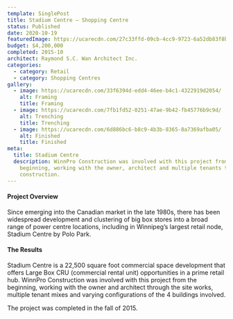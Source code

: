 ```yaml
---
template: SinglePost
title: Stadium Centre – Shopping Centre
status: Published
date: 2020-10-19
featuredImage: https://ucarecdn.com/27c33ffd-09cb-4cc9-9723-6a52db83f8b7/
budget: $4,200,000
completed: 2015-10
architect: Raymond S.C. Wan Architect Inc.
categories:
  - category: Retail
  - category: Shopping Centres
gallery:
  - image: https://ucarecdn.com/33f6394d-edd4-46ee-b4c1-4322919d2054/
    alt: Framing
    title: Framing
  - image: https://ucarecdn.com/7fb1fd52-0251-47ae-9b42-fb45776b9c9d/
    alt: Trenching
    title: Trenching
  - image: https://ucarecdn.com/6d886bc6-b8c9-4b3b-8365-8a7369afba05/
    alt: Finished
    title: Finished
meta:
  title: Stadium Centre
  description: WinnPro Construction was involved with this project from the
    beginning, working with the owner, architect and multiple tenants through
    construction.
---
```

#### Project Overview

Since emerging into the Canadian market in the late 1980s, there has been widespread development and clustering of big box stores into a broad range of power centre locations, including in Winnipeg’s largest retail node, Stadium Centre by Polo Park.

#### The Results

Stadium Centre is a 22,500 square foot commercial space development that offers Large Box CRU (commercial rental unit) opportunities in a prime retail hub. WinnPro Construction was involved with this project from the beginning, working with the owner and architect through the site works, multiple tenant mixes and varying configurations of the 4 buildings involved.

The project was completed in the fall of 2015.